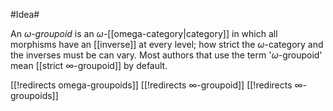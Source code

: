 
#Idea#

An _$\omega$-groupoid_ is an $\omega$-[[omega-category|category]] in which all morphisms have an [[inverse]] at every level; how strict the $\omega$-category and the inverses must be can vary. Most authors that use the term '$\omega$-groupoid' mean [[strict ∞-groupoid]] by default.

[[!redirects omega-groupoids]]
[[!redirects ∞-groupoid]]
[[!redirects ∞-groupoids]]
